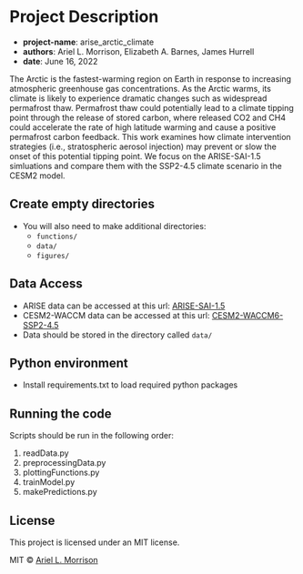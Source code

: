 # Project Description
* __project-name__: arise_arctic_climate
* __authors__: Ariel L. Morrison, Elizabeth A. Barnes, James Hurrell
* __date__: June 16, 2022

The Arctic is the fastest-warming region on Earth in response to increasing atmospheric greenhouse gas concentrations. As the Arctic warms, its climate is likely to experience dramatic changes such as widespread permafrost thaw. Permafrost thaw could potentially lead to a climate tipping point through the release of stored carbon, where released CO2 and CH4 could accelerate the rate of high latitude warming and cause a positive permafrost carbon feedback. This work examines how climate intervention strategies (i.e., stratospheric aerosol injection) may prevent or slow the onset of this potential tipping point. We focus on the ARISE-SAI-1.5 simluations and compare them with the SSP2-4.5 climate scenario in the CESM2 model.

## Create empty directories
* You will also need to make additional directories:
    * ```functions/```
    * ```data/```
    * ```figures/```    

## Data Access
* ARISE data can be accessed at this url: [ARISE-SAI-1.5](https://www.earthsystemgrid.org/dataset/ucar.cgd.ccsm4.ARISE-SAI-1.5.html)
* CESM2-WACCM data can be accessed at this url: [CESM2-WACCM6-SSP2-4.5](https://www.earthsystemgrid.org/dataset/ucar.cgd.cesm2.waccm6.ssp245.html)
* Data should be stored in the directory called ```data/```

## Python environment
* Install requirements.txt to load required python packages 

## Running the code
Scripts should be run in the following order:
1. readData.py
2. preprocessingData.py
3. plottingFunctions.py
4. trainModel.py
5. makePredictions.py

## License
This project is licensed under an MIT license.

MIT © [Ariel L. Morrison](https://github.com/ariel-morrison)
